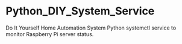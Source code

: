 # Python_DIY_System_Service
Do It Yourself Home Automation System Python systemctl service to monitor Raspberry Pi server status.
